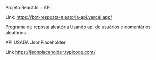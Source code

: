 Projeto ReactJs + APi

Link: https://bot-resposta-aleatoria-api.vercel.app/

Programa de reposta aleatória 
Usando api de usuários e comentários aleatórios

API USADA
JsonPlaceholder

Link
https://jsonplaceholder.typicode.com/
